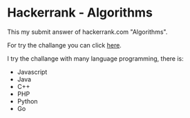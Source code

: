 # Hackerrank - Algorithms

This my submit answer of hackerrank.com "Algorithms".

For try the challange you can click [here](https://www.hackerrank.com/domains/algorithms/warmup).

I try the challange with many language programming, there is:

- Javascript
- Java
- C++
- PHP
- Python
- Go
